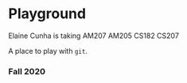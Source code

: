 # Playground
Elaine Cunha is taking AM207 AM205 CS182 CS207

A place to play with `git`.

### Fall 2020
